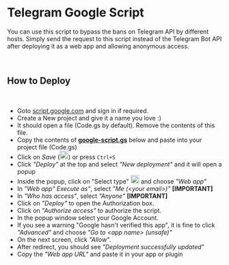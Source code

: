 <h1 dir="auto">Telegram Google Script</h1>
<p dir="auto">You can use this script to bypass the bans on Telegram API
 by different hosts. Simply send the request to this script instead of 
the Telegram Bot API after deploying it as a web app and allowing 
anonymous access.</p>
<p dir="auto"><br></p>
<h2 dir="auto">How to Deploy</h2>
<p dir="auto"><br></p>
<ul dir="auto">
<li>Goto <a href="https://script.google.com" rel="nofollow">script.google.com</a> and sign in if required.</li><li>Create a New project and give it a name you love :)</li>
<li>It should open a file (Code.gs by default). Remove the contents of this file.</li>
<li>Copy the contents of <a href="https://github.com/elenorgt500/telegram/blob/main/google-script.gs"><strong>google-script.gs</strong></a> below and paste into your project file (Code.gs)</li>
<li>Click on <em>Save</em> (<img class="emoji" alt="floppy_disk" src="https://github.githubassets.com/images/icons/emoji/unicode/1f4be.png" width="20" height="20">) or press <code>Ctrl+S</code></li>
<li>Click <em>"Deploy"</em> at the top and select <em>"New deployment"</em> and it will open a popup</li>
<li>Inside the popup, click on "Select type" <img class="emoji" alt="gear" src="https://github.githubassets.com/images/icons/emoji/unicode/2699.png" width="20" height="20"> and choose <em>"Web app"</em></li>
<li>In <em>"Web app"</em> <em>Execute as"</em>, select <em>"Me (&lt;your email&gt;)"</em> <strong>[IMPORTANT]</strong></li><li>In <em>"Who has access"</em>, select <em>"Anyone"</em>  <strong>[IMPORTANT]</strong></li>
<li>Click on <em>"Deploy"</em> to open the Authorization box.</li><li>Click on <em>"Authorize access"</em> to authorize the script.</li>
<li>In the popup window select your Google Account.</li>
<li>If you see a warning "Google hasn't verified this app", it is fine to click <em>"Advanced"</em> and choose <em>"Go to &lt;app name&gt; (unsafe)"</em></li>
<li>On the next screen, click <em>"Allow"</em>.</li>
<li>After redirect, you should see <em>"Deployment successfully updated"</em></li>
<li>Copy the <em>"Web app URL"</em> and paste it in your app or plugin</li>
</ul>
<p dir="auto"><br></p>
